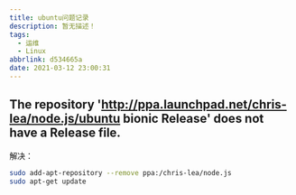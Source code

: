```yaml
---
title: ubuntu问题记录
description: 暂无描述！
tags:
  - 运维
  - Linux
abbrlink: d534665a
date: 2021-03-12 23:00:31
---
```




## The repository 'http://ppa.launchpad.net/chris-lea/node.js/ubuntu bionic Release' does not have a Release file.

解决：

```bash
sudo add-apt-repository --remove ppa:/chris-lea/node.js 
sudo apt-get update
```

